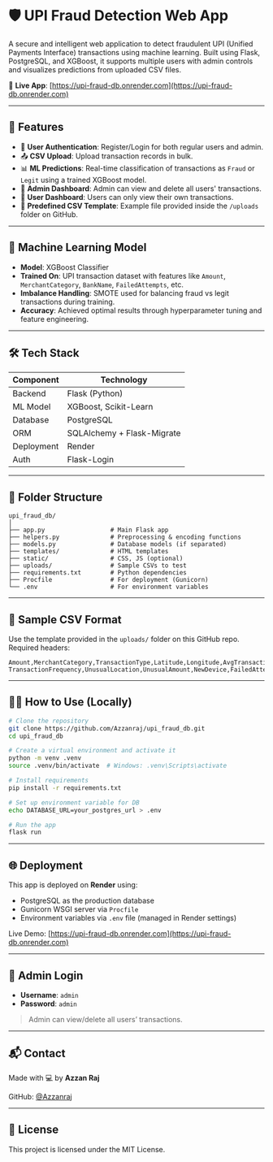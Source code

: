# 🛡️ UPI Fraud Detection Web App

A secure and intelligent web application to detect fraudulent UPI (Unified Payments Interface) transactions using machine learning. Built using Flask, PostgreSQL, and XGBoost, it supports multiple users with admin controls and visualizes predictions from uploaded CSV files.

🔗 **Live App**: [https://upi-fraud-db.onrender.com](https://upi-fraud-db.onrender.com)

---

## 🚀 Features

- 🔐 **User Authentication**: Register/Login for both regular users and admin.
- 📤 **CSV Upload**: Upload transaction records in bulk.
- 📊 **ML Predictions**: Real-time classification of transactions as `Fraud` or `Legit` using a trained XGBoost model.
- 📁 **Admin Dashboard**: Admin can view and delete all users' transactions.
- 👤 **User Dashboard**: Users can only view their own transactions.
- 📌 **Predefined CSV Template**: Example file provided inside the `/uploads` folder on GitHub.

---

## 🧠 Machine Learning Model

- **Model**: XGBoost Classifier  
- **Trained On**: UPI transaction dataset with features like `Amount`, `MerchantCategory`, `BankName`, `FailedAttempts`, etc.
- **Imbalance Handling**: SMOTE used for balancing fraud vs legit transactions during training.
- **Accuracy**: Achieved optimal results through hyperparameter tuning and feature engineering.

---

## 🛠️ Tech Stack

| Component       | Technology         |
|----------------|--------------------|
| Backend         | Flask (Python)     |
| ML Model        | XGBoost, Scikit-Learn |
| Database        | PostgreSQL         |
| ORM             | SQLAlchemy + Flask-Migrate |
| Deployment      | Render             |
| Auth            | Flask-Login        |

---

## 📂 Folder Structure

```
upi_fraud_db/
│
├── app.py                  # Main Flask app
├── helpers.py              # Preprocessing & encoding functions
├── models.py               # Database models (if separated)
├── templates/              # HTML templates
├── static/                 # CSS, JS (optional)
├── uploads/                # Sample CSVs to test
├── requirements.txt        # Python dependencies
├── Procfile                # For deployment (Gunicorn)
└── .env                    # For environment variables
```

---

## 📄 Sample CSV Format

Use the template provided in the `uploads/` folder on this GitHub repo.  
Required headers:

```csv
Amount,MerchantCategory,TransactionType,Latitude,Longitude,AvgTransactionAmount,
TransactionFrequency,UnusualLocation,UnusualAmount,NewDevice,FailedAttempts,BankName
```

---

## 👨‍💻 How to Use (Locally)

```bash
# Clone the repository
git clone https://github.com/Azzanraj/upi_fraud_db.git
cd upi_fraud_db

# Create a virtual environment and activate it
python -m venv .venv
source .venv/bin/activate  # Windows: .venv\Scripts\activate

# Install requirements
pip install -r requirements.txt

# Set up environment variable for DB
echo DATABASE_URL=your_postgres_url > .env

# Run the app
flask run
```

---

## 🌐 Deployment

This app is deployed on **Render** using:
- PostgreSQL as the production database
- Gunicorn WSGI server via `Procfile`
- Environment variables via `.env` file (managed in Render settings)

Live Demo: [https://upi-fraud-db.onrender.com](https://upi-fraud-db.onrender.com)

---

## 👤 Admin Login

- **Username**: `admin`  
- **Password**: `admin`

> Admin can view/delete all users’ transactions.

---

## 📬 Contact

Made with 💻 by **Azzan Raj**

GitHub: [@Azzanraj](https://github.com/Azzanraj)

---

## 📜 License

This project is licensed under the MIT License.
